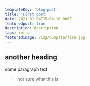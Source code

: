 ```yaml
---
templateKey: 'blog-post'
title: 'First post'
date: 2021-01-04T15:04:10.000Z
featuredpost: true
description: description
tags: intro
featuredimage: /img/dumpsterfire.jpg
---
```




## another heading

some paragraph text

>not sure what this is
